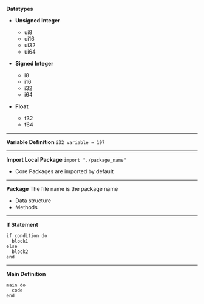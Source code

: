 **Datatypes**

- **Unsigned Integer**
  - ui8
  - ui16
  - ui32
  - ui64
  
- **Signed Integer**
  - i8
  - i16
  - i32
  - i64

- **Float**
  - f32
  - f64

***

**Variable Definition** `i32 variable = 197`

***

**Import Local Package** `import "./package_name"`
- Core Packages are imported by default

***

**Package** The file name is the package name
- Data structure
- Methods

***

**If Statement**
```
if condition do
  block1
else
  block2
end
```

****

**Main Definition**
```
main do
  code
end
```